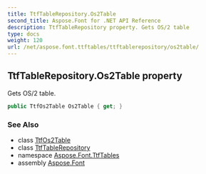 ```yaml
---
title: TtfTableRepository.Os2Table
second_title: Aspose.Font for .NET API Reference
description: TtfTableRepository property. Gets OS/2 table
type: docs
weight: 120
url: /net/aspose.font.ttftables/ttftablerepository/os2table/
---
```

## TtfTableRepository.Os2Table property

Gets OS/2 table.

```csharp
public TtfOs2Table Os2Table { get; }
```

### See Also

* class [TtfOs2Table](../../ttfos2table/)
* class [TtfTableRepository](../)
* namespace [Aspose.Font.TtfTables](../../ttftablerepository/)
* assembly [Aspose.Font](../../../)


